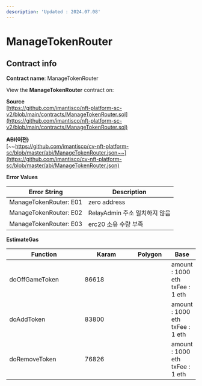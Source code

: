 ```yaml
---
description: 'Updated : 2024.07.08'
---
```


# ManageTokenRouter

## Contract info

**Contract name**: ManageTokenRouter

View the **ManageTokenRouter** contract on:



**Source**\
[https://github.com/imantisco/nft-platform-sc-v2/blob/main/contracts/ManageTokenRouter.sol](https://github.com/imantisco/nft-platform-sc-v2/blob/main/contracts/ManageTokenRouter.sol)

~~**ABI(이전)**~~\
[~~https://github.com/imantisco/cv-nft-platform-sc/blob/master/abi/ManageTokenRouter.json~~](https://github.com/imantisco/cv-nft-platform-sc/blob/master/abi/ManageTokenRouter.json)



**Error Values**

| Error String           | Description           |
| ---------------------- | --------------------- |
| ManageTokenRouter: E01 | zero address          |
| ManageTokenRouter: E02 | RelayAdmin 주소 일치하지 않음 |
| ManageTokenRouter: E03 | erc20 소유 수량 부족        |



**EstimateGas**

<table><thead><tr><th width="232">Function</th><th width="173">Karam</th><th width="100">Polygon</th><th>Base</th></tr></thead><tbody><tr><td>doOffGameToken</td><td>86618</td><td></td><td>amount : 1000 eth<br>txFee : 1 eth</td></tr><tr><td>doAddToken</td><td>83800</td><td></td><td>amount : 1000 eth<br>txFee : 1 eth</td></tr><tr><td>doRemoveToken</td><td>76826</td><td></td><td>amount : 1000 eth<br>txFee : 1 eth</td></tr></tbody></table>



